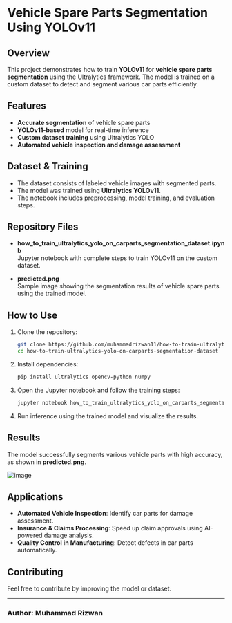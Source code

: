 # Vehicle Spare Parts Segmentation Using YOLOv11

## Overview
This project demonstrates how to train **YOLOv11** for **vehicle spare parts segmentation** using the Ultralytics framework. The model is trained on a custom dataset to detect and segment various car parts efficiently.

## Features
- **Accurate segmentation** of vehicle spare parts
- **YOLOv11-based** model for real-time inference
- **Custom dataset training** using Ultralytics YOLO
- **Automated vehicle inspection and damage assessment**

## Dataset & Training
- The dataset consists of labeled vehicle images with segmented parts.
- The model was trained using **Ultralytics YOLOv11**.
- The notebook includes preprocessing, model training, and evaluation steps.

## Repository Files
- **how_to_train_ultralytics_yolo_on_carparts_segmentation_dataset.ipynb**  
  Jupyter notebook with complete steps to train YOLOv11 on the custom dataset.

- **predicted.png**  
  Sample image showing the segmentation results of vehicle spare parts using the trained model.

## How to Use
1. Clone the repository:
   ```bash
   git clone https://github.com/muhammadrizwan11/how-to-train-ultralytics-yolo-on-carparts-segmentation-dataset.git
   cd how-to-train-ultralytics-yolo-on-carparts-segmentation-dataset
   ```
2. Install dependencies:
   ```bash
   pip install ultralytics opencv-python numpy
   ```
3. Open the Jupyter notebook and follow the training steps:
   ```bash
   jupyter notebook how_to_train_ultralytics_yolo_on_carparts_segmentation_dataset.ipynb
   ```
4. Run inference using the trained model and visualize the results.

## Results
The model successfully segments various vehicle parts with high accuracy, as shown in **predicted.png**.

![image](predicted.png)


## Applications
- **Automated Vehicle Inspection**: Identify car parts for damage assessment.
- **Insurance & Claims Processing**: Speed up claim approvals using AI-powered damage analysis.
- **Quality Control in Manufacturing**: Detect defects in car parts automatically.

## Contributing
Feel free to contribute by improving the model or dataset.


---
### Author: Muhammad Rizwan

